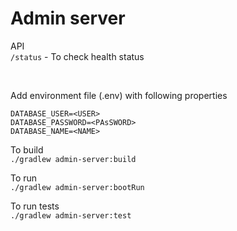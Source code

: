 # Admin server

API
<br>
```/status``` - To check health status

<br>

Add environment file (.env) with following properties
```
DATABASE_USER=<USER>
DATABASE_PASSWORD=<PAsSWORD>
DATABASE_NAME=<NAME>
```

To build
<br>
```./gradlew admin-server:build```

To run
<br>
```./gradlew admin-server:bootRun```

To run tests
<br>
```./gradlew admin-server:test```